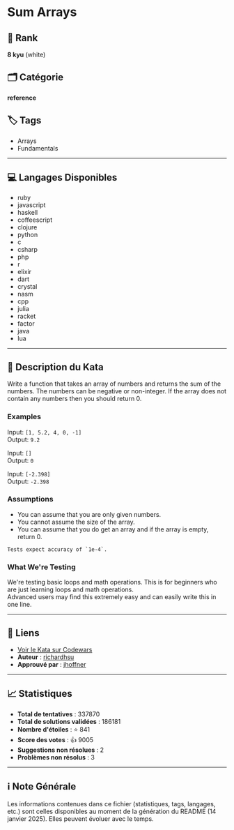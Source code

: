 # Sum Arrays

## 🏅 Rank
**8 kyu** (white)

## 🗂️ Catégorie
**reference**

## 🏷️ Tags
- Arrays
- Fundamentals

---

## 💻 Langages Disponibles
- ruby
- javascript
- haskell
- coffeescript
- clojure
- python
- c
- csharp
- php
- r
- elixir
- dart
- crystal
- nasm
- cpp
- julia
- racket
- factor
- java
- lua

---

## 📜 Description du Kata

Write a function that takes an array of numbers and returns the sum of the numbers. The numbers can be negative or non-integer. If the array does not contain any numbers then you should return 0.


### Examples

Input: `[1, 5.2, 4, 0, -1]`  
Output: `9.2`

Input: `[]`  
Output: `0`

Input: `[-2.398]`  
Output: `-2.398`


### Assumptions

- You can assume that you are only given numbers.
- You cannot assume the size of the array.
- You can assume that you do get an array and if the array is empty, return 0.


~~~if:java
Tests expect accuracy of `1e-4`.
~~~


### What We're Testing

We're testing basic loops and math operations. This is for beginners who are just learning loops and math operations.  
Advanced users may find this extremely easy and can easily write this in one line.


---

## 🔗 Liens
- [Voir le Kata sur Codewars](https://www.codewars.com/kata/53dc54212259ed3d4f00071c)
- **Auteur** : [richardhsu](https://www.codewars.com/users/richardhsu)
- **Approuvé par** : [jhoffner](https://www.codewars.com/users/jhoffner)

---

## 📈 Statistiques
- **Total de tentatives** : 337870
- **Total de solutions validées** : 186181
- **Nombre d'étoiles** : ⭐ 841
- **Score des votes** : 👍 9005
- **Suggestions non résolues** : 2
- **Problèmes non résolus** : 3

---

## ℹ️ Note Générale
Les informations contenues dans ce fichier (statistiques, tags, langages, etc.) sont celles disponibles au moment de la génération du README (14 janvier 2025). Elles peuvent évoluer avec le temps.
